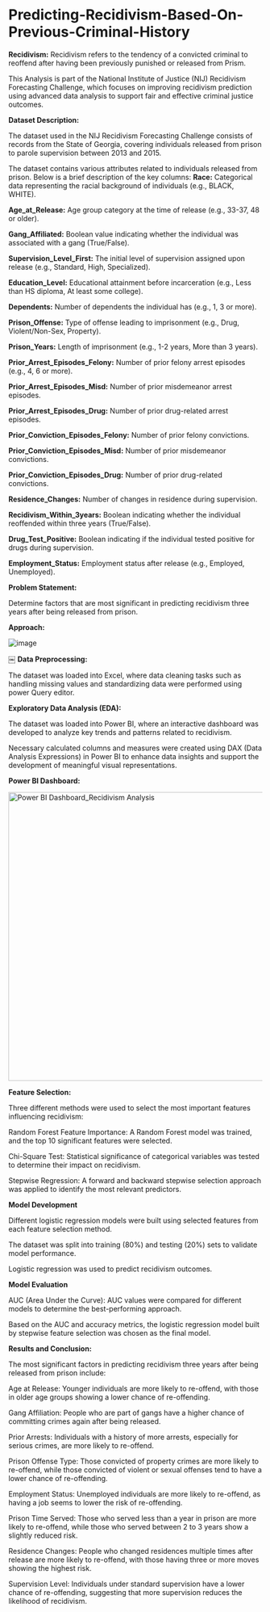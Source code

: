 # Predicting-Recidivism-Based-On-Previous-Criminal-History

**Recidivism:**
Recidivism refers to the tendency of a convicted criminal to reoffend after having been previously punished or released from Prism.

This Analysis is part of the National Institute of Justice (NIJ) Recidivism Forecasting Challenge, which focuses on improving recidivism prediction using advanced data analysis to support fair and effective criminal justice outcomes.

**Dataset Description:**

The dataset used in the NIJ Recidivism Forecasting Challenge consists of records from the State of Georgia, covering individuals released from prison to parole supervision between 2013 and 2015. 

The dataset contains  various attributes related to individuals released from prison. Below is a brief description of the key columns:
**Race:** Categorical data representing the racial background of individuals (e.g., BLACK, WHITE).

**Age_at_Release:** Age group category at the time of release (e.g., 33-37, 48 or older).

**Gang_Affiliated:** Boolean value indicating whether the individual was associated with a gang (True/False).

**Supervision_Level_First:** The initial level of supervision assigned upon release (e.g., Standard, High, Specialized).

**Education_Level:** Educational attainment before incarceration (e.g., Less than HS diploma, At least some college).

**Dependents:** Number of dependents the individual has (e.g., 1, 3 or more).

**Prison_Offense:** Type of offense leading to imprisonment (e.g., Drug, Violent/Non-Sex, Property).

**Prison_Years:** Length of imprisonment (e.g., 1-2 years, More than 3 years).

**Prior_Arrest_Episodes_Felony:** Number of prior felony arrest episodes (e.g., 4, 6 or more).

**Prior_Arrest_Episodes_Misd:** Number of prior misdemeanor arrest episodes.

**Prior_Arrest_Episodes_Drug:** Number of prior drug-related arrest episodes.

**Prior_Conviction_Episodes_Felony:** Number of prior felony convictions.

**Prior_Conviction_Episodes_Misd:** Number of prior misdemeanor convictions.

**Prior_Conviction_Episodes_Drug:** Number of prior drug-related convictions.

**Residence_Changes:** Number of changes in residence during supervision.

**Recidivism_Within_3years:** Boolean indicating whether the individual reoffended within three years (True/False).

**Drug_Test_Positive:** Boolean indicating if the individual tested positive for drugs during supervision.

**Employment_Status:** Employment status after release (e.g., Employed, Unemployed).

**Problem Statement:** 

Determine factors that are most significant in predicting recidivism three years after being released from prison.

**Approach:**

![image](https://github.com/user-attachments/assets/bcdc1387-6d8f-4574-aaad-c47e2f90cca8)

￼
**Data Preprocessing:**

The dataset was loaded into Excel, where data cleaning tasks such as handling missing values and standardizing data were performed using power Query editor.

**Exploratory Data Analysis (EDA):**

The dataset was loaded into Power BI, where an interactive dashboard was developed to analyze key trends and patterns related to recidivism. 

Necessary calculated columns and measures were created using DAX (Data Analysis Expressions) in Power BI to enhance data insights and support the development of meaningful visual representations.

**Power BI Dashboard:**

<img width="572" alt="Power BI Dashboard_Recidivism Analysis" src="https://github.com/user-attachments/assets/febf1048-8de4-42fc-817d-c326f0ce7cac" />


**Feature Selection:**

Three different methods were used to select the most important features influencing recidivism:

Random Forest Feature Importance: A Random Forest model was trained, and the top 10 significant features were selected.

Chi-Square Test: Statistical significance of categorical variables was tested to determine their impact on recidivism.

Stepwise Regression: A forward and backward stepwise selection approach was applied to identify the most relevant predictors.

**Model Development**

Different logistic regression models were built using selected features from each feature selection method.

The dataset was split into training (80%) and testing (20%) sets to validate model performance.

Logistic regression was used to predict recidivism outcomes.

**Model Evaluation**

AUC (Area Under the Curve): AUC values were compared for different models to determine the best-performing approach.

Based on the AUC and accuracy metrics, the logistic regression model built by stepwise feature selection was chosen as the final model.

**Results and Conclusion:**

The most significant factors in predicting recidivism three years after being released from prison include:

Age at Release: Younger individuals are more likely to re-offend, with those in older age groups showing a lower chance of re-offending.

Gang Affiliation: People who are part of gangs have a higher chance of committing crimes again after being released.

Prior Arrests: Individuals with a history of more arrests, especially for serious crimes, are more likely to re-offend.

Prison Offense Type: Those convicted of property crimes are more likely to re-offend, while those convicted of violent or sexual offenses 
tend to have a lower chance of re-offending.

Employment Status: Unemployed individuals are more likely to re-offend, as having a job seems to lower the risk of re-offending.

Prison Time Served: Those who served less than a year in prison are more likely to re-offend, while those who served between 2 to 3 years show a slightly reduced risk.

Residence Changes: People who changed residences multiple times after release are more likely to re-offend, with those having three or more moves showing the highest risk.

Supervision Level: Individuals under standard supervision have a lower chance of re-offending, suggesting that more supervision reduces the likelihood of recidivism.


